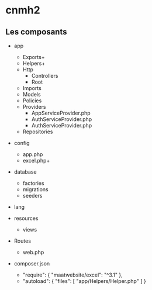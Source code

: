 # cnmh2

## Les composants 

- app
  - Exports+
  - Helpers+
  - Http
    - Controllers
    - Root
  - Imports
  - Models
  - Policies
  - Providers
    - AppServiceProvider.php
    - AuthServiceProvider.php
    - AuthServiceProvider.php
  - Repositories

- config
  - app.php
  - excel.php+

- database
  - factories
  - migrations
  - seeders

- lang
    
- resources
  - views
  
- Routes
  - web.php

- composer.json
  -  "require": {
        "maatwebsite/excel": "^3.1"
    },
  -  "autoload": {
        "files": [
            "app/Helpers/Helper.php"
        ]
    }


